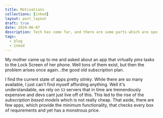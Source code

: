 ```yaml
---
title: Motivations
collections: [inked]
layout: post_layout
draft: true
date: 2024-06-07
description: Tech has come far, and there are some parts which are spoilsports
tags:
  - blog
  - inked
---
```


My mother came up to me and asked about an app that virtually *pins* tasks to the Lock Screen of her phone. Well tons of them exist, but then the problem arises once again...the good old subscription plan.

I find the current state of apps pretty _stinky_. While there are so many available, I just can't find myself affording anything. Well it's understandable, we rely on `S3` servers that in time are tremendously expensive and devs cant just live off of this. This led to the rise of the _subscription based models_ which is not really cheap. That aside, there are few apps, which provide the minimum functionality, that checks every box of requirements and yet has a monstrous price.
